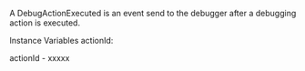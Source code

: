 A DebugActionExecuted is an event send to the debugger after a debugging action is executed.Instance Variables	actionId:		<Object>actionId	- xxxxx